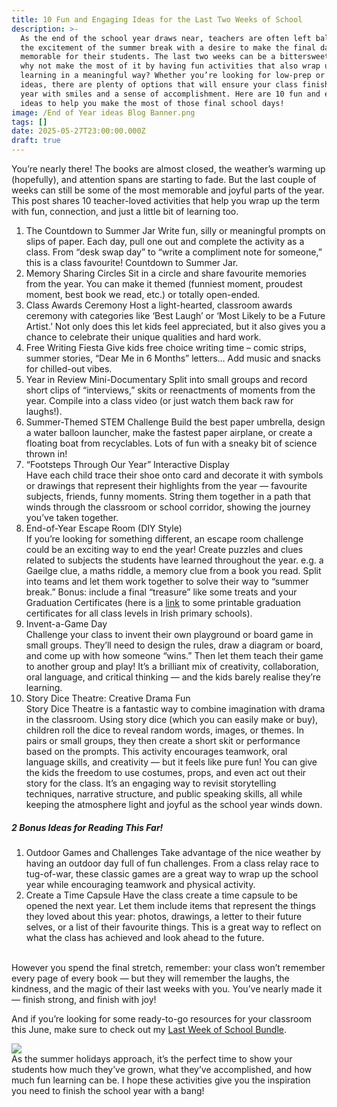 ```yaml
---
title: 10 Fun and Engaging Ideas for the Last Two Weeks of School
description: >-
  As the end of the school year draws near, teachers are often left balancing
  the excitement of the summer break with a desire to make the final days
  memorable for their students. The last two weeks can be a bittersweet time, so
  why not make the most of it by having fun activities that also wrap up the
  learning in a meaningful way? Whether you’re looking for low-prep or creative
  ideas, there are plenty of options that will ensure your class finishes the
  year with smiles and a sense of accomplishment. Here are 10 fun and engaging
  ideas to help you make the most of those final school days!
image: /End of Year ideas Blog Banner.png
tags: []
date: 2025-05-27T23:00:00.000Z
draft: true
---
```


You’re nearly there! The books are almost closed, the weather’s warming up (hopefully), and attention spans are starting to fade. But the last couple of weeks can still be some of the most memorable and joyful parts of the year. This post shares 10 teacher-loved activities that help you wrap up the term with fun, connection, and just a little bit of learning too.

1. The Countdown to Summer Jar
   Write fun, silly or meaningful prompts on slips of paper. Each day, pull one out and complete the activity as a class. From “desk swap day” to “write a compliment note for someone,” this is a class favourite! Countdown to Summer Jar.
2. Memory Sharing Circles
   Sit in a circle and share favourite memories from the year. You can make it themed (funniest moment, proudest moment, best book we read, etc.) or totally open-ended.
3. Class Awards Ceremony
   Host a light-hearted, classroom awards ceremony with categories like ‘Best Laugh’ or ‘Most Likely to be a Future Artist.’ Not only does this let kids feel appreciated, but it also gives you a chance to celebrate their unique qualities and hard work.
4. Free Writing Fiesta
   Give kids free choice writing time – comic strips, summer stories, “Dear Me in 6 Months” letters… Add music and snacks for chilled-out vibes.
5. Year in Review Mini-Documentary
   Split into small groups and record short clips of “interviews,” skits or reenactments of moments from the year. Compile into a class video (or just watch them back raw for laughs!).
6. Summer-Themed STEM Challenge
   Build the best paper umbrella, design a water balloon launcher, make the fastest paper airplane, or create a floating boat from recyclables. Lots of fun with a sneaky bit of science thrown in!
7. “Footsteps Through Our Year” Interactive Display   \
   Have each child trace their shoe onto card and decorate it with symbols or drawings that represent their highlights from the year — favourite subjects, friends, funny moments. String them together in a path that winds through the classroom or school corridor, showing the journey you’ve taken together.
8. End-of-Year Escape Room (DIY Style)   \
   If you’re looking for something different, an escape room challenge could be an exciting way to end the year! Create puzzles and clues related to subjects the students have learned throughout the year. e.g. a Gaeilge clue, a maths riddle, a memory clue from a book you read.  Split into teams and let them work together to solve their way to “summer break.”  Bonus: include a final “treasure” like some treats and your Graduation Certificates (here is a [link](https://www.teacherspayteachers.com/Product/End-of-Year-Graduation-Certificates-Ireland-9512681) to some printable graduation certificates for all class levels in Irish primary schools).
9. Invent-a-Game Day   \
   Challenge your class to invent their own playground or board game in small groups. They’ll need to design the rules, draw a diagram or board, and come up with how someone “wins.” Then let them teach their game to another group and play! It’s a brilliant mix of creativity, collaboration, oral language, and critical thinking — and the kids barely realise they’re learning.
10. Story Dice Theatre: Creative Drama Fun   \
    Story Dice Theatre is a fantastic way to combine imagination with drama in the classroom. Using story dice (which you can easily make or buy), children roll the dice to reveal random words, images, or themes. In pairs or small groups, they then create a short skit or performance based on the prompts. This activity encourages teamwork, oral language skills, and creativity — but it feels like pure fun! You can give the kids the freedom to use costumes, props, and even act out their story for the class. It’s an engaging way to revisit storytelling techniques, narrative structure, and public speaking skills, all while keeping the atmosphere light and joyful as the school year winds down.

##### 2 Bonus Ideas for Reading This Far!

1. Outdoor Games and Challenges
   Take advantage of the nice weather by having an outdoor day full of fun challenges. From a class relay race to tug-of-war, these classic games are a great way to wrap up the school year while encouraging teamwork and physical activity.
2. Create a Time Capsule
   Have the class create a time capsule to be opened the next year. Let them include items that represent the things they loved about this year: photos, drawings, a letter to their future selves, or a list of their favourite things. This is a great way to reflect on what the class has achieved and look ahead to the future.

\
However you spend the final stretch, remember: your class won’t remember every page of every book — but they will remember the laughs, the kindness, and the magic of their last weeks with you. You’ve nearly made it — finish strong, and finish with joy!

And if you’re looking for some ready-to-go resources for your classroom this June, make sure to check out my [Last Week of School Bundle](https://www.teacherspayteachers.com/Product/Last-Week-of-School-Teaching-Resources-Bundle-8170932).

![](/IMG_0074.jpeg)\
As the summer holidays approach, it’s the perfect time to show your students how much they’ve grown, what they’ve accomplished, and how much fun learning can be. I hope these activities give you the inspiration you need to finish the school year with a bang!

